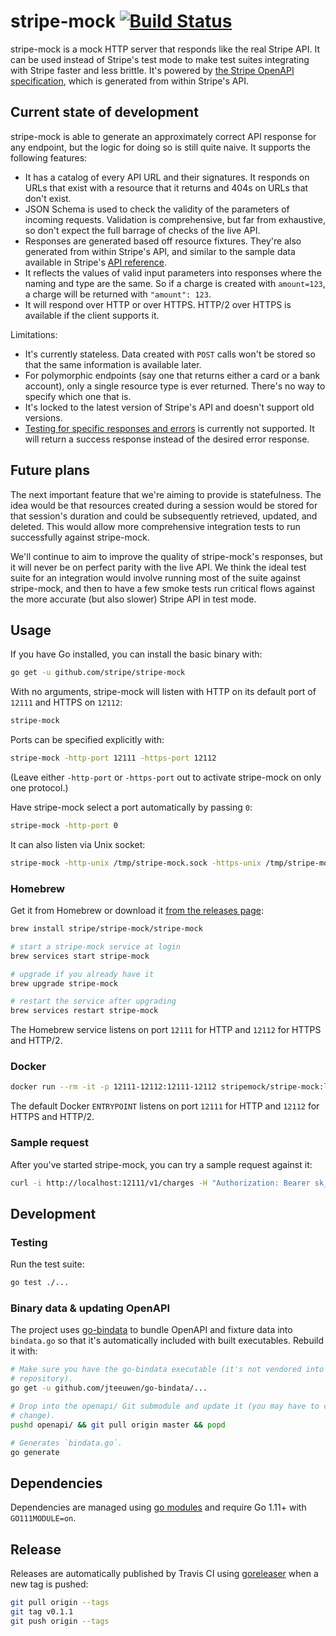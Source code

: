 # stripe-mock [![Build Status](https://travis-ci.org/stripe/stripe-mock.svg?branch=master)](https://travis-ci.org/stripe/stripe-mock)

stripe-mock is a mock HTTP server that responds like the real Stripe API. It
can be used instead of Stripe's test mode to make test suites integrating with
Stripe faster and less brittle. It's powered by [the Stripe OpenAPI
specification][openapi], which is generated from within Stripe's API.

## Current state of development

stripe-mock is able to generate an approximately correct API response for any
endpoint, but the logic for doing so is still quite naive. It supports the
following features:

* It has a catalog of every API URL and their signatures. It responds on URLs
  that exist with a resource that it returns and 404s on URLs that don't exist.
* JSON Schema is used to check the validity of the parameters of incoming
  requests. Validation is comprehensive, but far from exhaustive, so don't
  expect the full barrage of checks of the live API.
* Responses are generated based off resource fixtures. They're also generated
  from within Stripe's API, and similar to the sample data available in
  Stripe's [API reference][apiref].
* It reflects the values of valid input parameters into responses where the
  naming and type are the same. So if a charge is created with `amount=123`, a
  charge will be returned with `"amount": 123`.
* It will respond over HTTP or over HTTPS. HTTP/2 over HTTPS is available if
  the client supports it.

Limitations:

* It's currently stateless. Data created with `POST` calls won't be stored so
  that the same information is available later.
* For polymorphic endpoints (say one that returns either a card or a bank
  account), only a single resource type is ever returned. There's no way to
  specify which one that is.
* It's locked to the latest version of Stripe's API and doesn't support old
  versions.
* [Testing for specific responses and errors](https://stripe.com/docs/testing#cards-responses)
  is currently not supported. It will return a success response instead of
  the desired error response.

## Future plans

The next important feature that we're aiming to provide is statefulness. The
idea would be that resources created during a session would be stored for that
session's duration and could be subsequently retrieved, updated, and deleted.
This would allow more comprehensive integration tests to run successfully
against stripe-mock.

We'll continue to aim to improve the quality of stripe-mock's responses, but it
will never be on perfect parity with the live API. We think the ideal test
suite for an integration would involve running most of the suite against
stripe-mock, and then to have a few smoke tests run critical flows against the
more accurate (but also slower) Stripe API in test mode.

## Usage

If you have Go installed, you can install the basic binary with:

``` sh
go get -u github.com/stripe/stripe-mock
```

With no arguments, stripe-mock will listen with HTTP on its default port of
`12111` and HTTPS on `12112`:

``` sh
stripe-mock
```

Ports can be specified explicitly with:

``` sh
stripe-mock -http-port 12111 -https-port 12112
```

(Leave either `-http-port` or `-https-port` out to activate stripe-mock on only
one protocol.)

Have stripe-mock select a port automatically by passing `0`:

``` sh
stripe-mock -http-port 0
```

It can also listen via Unix socket:

``` sh
stripe-mock -http-unix /tmp/stripe-mock.sock -https-unix /tmp/stripe-mock-secure.sock
```

### Homebrew

Get it from Homebrew or download it [from the releases page][releases]:

``` sh
brew install stripe/stripe-mock/stripe-mock

# start a stripe-mock service at login
brew services start stripe-mock

# upgrade if you already have it
brew upgrade stripe-mock

# restart the service after upgrading
brew services restart stripe-mock
```

The Homebrew service listens on port `12111` for HTTP and `12112` for HTTPS and
HTTP/2.

### Docker

``` sh
docker run --rm -it -p 12111-12112:12111-12112 stripemock/stripe-mock:latest
```

The default Docker `ENTRYPOINT` listens on port `12111` for HTTP and `12112`
for HTTPS and HTTP/2.

### Sample request

After you've started stripe-mock, you can try a sample request against it:

``` sh
curl -i http://localhost:12111/v1/charges -H "Authorization: Bearer sk_test_123"
```

## Development

### Testing

Run the test suite:

``` sh
go test ./...
```

### Binary data & updating OpenAPI

The project uses [go-bindata] to bundle OpenAPI and fixture data into
`bindata.go` so that it's automatically included with built executables.
Rebuild it with:

``` sh
# Make sure you have the go-bindata executable (it's not vendored into this
# repository).
go get -u github.com/jteeuwen/go-bindata/...

# Drop into the openapi/ Git submodule and update it (you may have to commit a
# change).
pushd openapi/ && git pull origin master && popd

# Generates `bindata.go`.
go generate
```

## Dependencies

Dependencies are managed using [go modules][gomod] and require Go 1.11+ with `GO111MODULE=on`.

## Release

Releases are automatically published by Travis CI using [goreleaser] when a
new tag is pushed:

``` sh
git pull origin --tags
git tag v0.1.1
git push origin --tags
```

[apiref]: https://stripe.com/docs/api
[go-bindata]: https://github.com/jteeuwen/go-bindata
[gomod]: https://golang.org/ref/mod
[goreleaser]: https://github.com/goreleaser/goreleaser
[openapi]: https://github.com/stripe/openapi
[releases]: https://github.com/stripe/stripe-mock/releases

<!--
# vim: set tw=79:
-->

